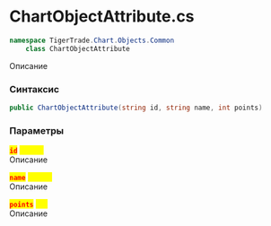 
# ChartObjectAttribute.cs
```csharp
namespace TigerTrade.Chart.Objects.Common  
    class ChartObjectAttribute
```

Описание

### Синтаксис
```csharp
public ChartObjectAttribute(string id, string name, int points)
```

### Параметры
<mark style="color:red;">**`id`**</mark> <mark style="color:yellow;">`string`</mark>  
 Описание  
  
<mark style="color:red;">**`name`**</mark> <mark style="color:yellow;">`string`</mark>  
 Описание  
  
<mark style="color:red;">**`points`**</mark> <mark style="color:yellow;">`int`</mark>  
 Описание  
  

                    
                    
